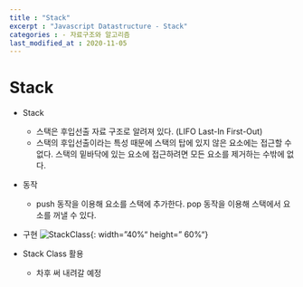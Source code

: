 ```yaml
---
title : "Stack"
excerpt : "Javascript Datastructure - Stack"
categories : - 자료구조와 알고리즘
last_modified_at : 2020-11-05
---    
```

# Stack  

- Stack  
  - 스택은 후입선출 자료 구조로 알려져 있다. (LIFO Last-In First-Out)  
  - 스택의 후입선출이라는 특성 때문에 스택의 탑에 있지 않은 요소에는 접근할 수 없다. 스택의 밑바닥에 있는 요소에 접근하려면 모든 요소를 제거하는 수밖에 없다.  
    
- 동작
  - push 동작을 이용해 요소를 스택에 추가한다. pop 동작을 이용해 스택에서 요소를 꺼낼 수 있다.  


- 구현
  ![StackClass](https://user-images.githubusercontent.com/72500346/98458503-a7630580-21d4-11eb-88fe-5656061be807.png){: width=”40%“ height=” 60%“}

    
- Stack Class 활용  
  - 차후 써 내려갈 예정

